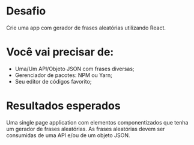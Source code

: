 # Desafio
Crie uma app com gerador de frases aleatórias utilizando React.

# Você vai precisar de:
- Uma/Um API/Objeto JSON com frases diversas;
- Gerenciador de pacotes: NPM ou Yarn;
- Seu editor de códigos favorito;


# Resultados esperados
Uma single page application com elementos componentizados que tenha um gerador de frases aleatórias. As frases aleatórias devem ser consumidas de uma API e/ou de um objeto JSON.
